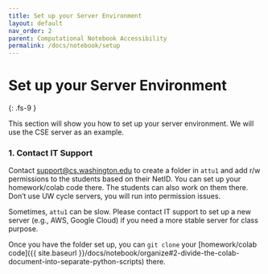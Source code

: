 ```yaml
---
title: Set up your Server Environment
layout: default
nav_order: 2
parent: Computational Notebook Accessibility
permalink: /docs/notebook/setup
---
```


# Set up your Server Environment
{: .fs-9 }

This section will show you how to set up your server environment. We will use the CSE server as an example.

### 1. Contact IT Support

Contact [support@cs.washington.edu](support@cs.washington.edu) to create a folder in `attu1` and add r/w permissions to the students based on their NetID. You can set up your homework/colab code there. The students can also work on them there. Don’t use UW cycle servers, you will run into permission issues.

Sometimes, `attu1` can be slow. Please contact IT support to set up a new server (e.g., AWS, Google Cloud) if you need a more stable server for class purpose.

Once you have the folder set up, you can `git clone` your [homework/colab code]({{ site.baseurl }}/docs/notebook/organize#2-divide-the-colab-document-into-separate-python-scripts) there.
